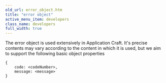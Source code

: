 ```yaml
---
old_url: error_object.htm
title: "error object"
active_menu_item: developers
class_name: developers
full_width: true
---
```



The error object is used extensively in Application Craft. It's precise contents may vary according to the content in which it is used, but we aim to support the following basic object properties

    {
        code: <codeNumber>,
        message: <message>
    }
   

